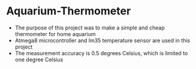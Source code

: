 # Aquarium-Thermometer
* The purpose of this project was to make a simple and cheap thermometer for home aquarium
* Atmega8 microcontroller and lm35 temperature sensor are used in this project
* The measurement accuracy is 0.5 degrees Celsius, which is limited to one degree Celsius
